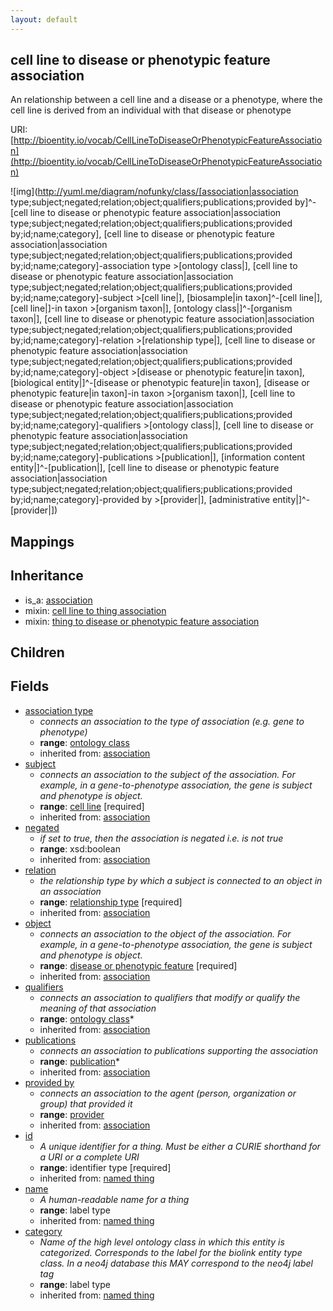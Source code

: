 ```yaml
---
layout: default
---
```


## cell line to disease or phenotypic feature association


An relationship between a cell line and a disease or a phenotype, where the cell line is derived from an individual with that disease or phenotype

URI: [http://bioentity.io/vocab/CellLineToDiseaseOrPhenotypicFeatureAssociation](http://bioentity.io/vocab/CellLineToDiseaseOrPhenotypicFeatureAssociation)


![img](http://yuml.me/diagram/nofunky/class/[association|association type;subject;negated;relation;object;qualifiers;publications;provided by]^-[cell line to disease or phenotypic feature association|association type;subject;negated;relation;object;qualifiers;publications;provided by;id;name;category], [cell line to disease or phenotypic feature association|association type;subject;negated;relation;object;qualifiers;publications;provided by;id;name;category]-association type >[ontology class|], [cell line to disease or phenotypic feature association|association type;subject;negated;relation;object;qualifiers;publications;provided by;id;name;category]-subject >[cell line|], [biosample|in taxon]^-[cell line|], [cell line|]-in taxon >[organism taxon|], [ontology class|]^-[organism taxon|], [cell line to disease or phenotypic feature association|association type;subject;negated;relation;object;qualifiers;publications;provided by;id;name;category]-relation >[relationship type|], [cell line to disease or phenotypic feature association|association type;subject;negated;relation;object;qualifiers;publications;provided by;id;name;category]-object >[disease or phenotypic feature|in taxon], [biological entity|]^-[disease or phenotypic feature|in taxon], [disease or phenotypic feature|in taxon]-in taxon >[organism taxon|], [cell line to disease or phenotypic feature association|association type;subject;negated;relation;object;qualifiers;publications;provided by;id;name;category]-qualifiers >[ontology class|], [cell line to disease or phenotypic feature association|association type;subject;negated;relation;object;qualifiers;publications;provided by;id;name;category]-publications >[publication|], [information content entity|]^-[publication|], [cell line to disease or phenotypic feature association|association type;subject;negated;relation;object;qualifiers;publications;provided by;id;name;category]-provided by >[provider|], [administrative entity|]^-[provider|])
## Mappings


## Inheritance

 *  is_a: [association](Association.html)
 *  mixin: [cell line to thing association](CellLineToThingAssociation.html)
 *  mixin: [thing to disease or phenotypic feature association](ThingToDiseaseOrPhenotypicFeatureAssociation.html)

## Children



## Fields

 * [association type](association_type.html)
    * _connects an association to the type of association (e.g. gene to phenotype)_
    * __range__: [ontology class](OntologyClass.html)
    * inherited from: [association](Association.html)
 * [subject](subject.html)
    * _connects an association to the subject of the association. For example, in a gene-to-phenotype association, the gene is subject and phenotype is object._
    * __range__: [cell line](CellLine.html) [required]
    * inherited from: [association](Association.html)
 * [negated](negated.html)
    * _if set to true, then the association is negated i.e. is not true_
    * __range__: xsd:boolean
    * inherited from: [association](Association.html)
 * [relation](relation.html)
    * _the relationship type by which a subject is connected to an object in an association_
    * __range__: [relationship type](RelationshipType.html) [required]
    * inherited from: [association](Association.html)
 * [object](object.html)
    * _connects an association to the object of the association. For example, in a gene-to-phenotype association, the gene is subject and phenotype is object._
    * __range__: [disease or phenotypic feature](DiseaseOrPhenotypicFeature.html) [required]
    * inherited from: [association](Association.html)
 * [qualifiers](qualifiers.html)
    * _connects an association to qualifiers that modify or qualify the meaning of that association_
    * __range__: [ontology class](OntologyClass.html)*
    * inherited from: [association](Association.html)
 * [publications](publications.html)
    * _connects an association to publications supporting the association_
    * __range__: [publication](Publication.html)*
    * inherited from: [association](Association.html)
 * [provided by](provided_by.html)
    * _connects an association to the agent (person, organization or group) that provided it_
    * __range__: [provider](Provider.html)
    * inherited from: [association](Association.html)
 * [id](id.html)
    * _A unique identifier for a thing. Must be either a CURIE shorthand for a URI or a complete URI_
    * __range__: identifier type [required]
    * inherited from: [named thing](NamedThing.html)
 * [name](name.html)
    * _A human-readable name for a thing_
    * __range__: label type
    * inherited from: [named thing](NamedThing.html)
 * [category](category.html)
    * _Name of the high level ontology class in which this entity is categorized. Corresponds to the label for the biolink entity type class. In a neo4j database this MAY correspond to the neo4j label tag_
    * __range__: label type
    * inherited from: [named thing](NamedThing.html)
